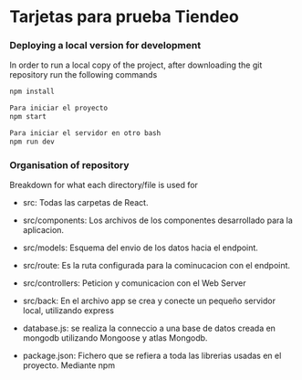 Tarjetas para prueba Tiendeo
========

### Deploying a local version for development
In order to run a local copy of the project, after downloading the git repository run the following commands
```bash
npm install

Para iniciar el proyecto
npm start

Para iniciar el servidor en otro bash
npm run dev
```

### Organisation of repository
Breakdown for what each directory/file is used for
* src: Todas las carpetas de React.
* src/components: Los archivos de los componentes desarrollado para la aplicacion.
* src/models: Esquema del envio de los datos hacia el endpoint.
* src/route: Es la ruta configurada para la cominucacion con el endpoint.
* src/controllers: Peticion y comunicacion con el Web Server
* src/back: En el archivo app se crea y conecte un pequeño servidor local, utilizando express
* database.js: se realiza la conneccio a una base de datos creada en mongodb utilizando Mongoose y atlas Mongodb.

* package.json: Fichero que se refiera a toda las librerias usadas en el proyecto. Mediante npm

